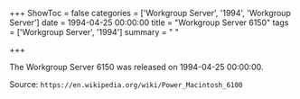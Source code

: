 +++
ShowToc = false
categories = ['Workgroup Server', '1994', 'Workgroup Server']
date = 1994-04-25 00:00:00
title = "Workgroup Server 6150"
tags = ['Workgroup Server', '1994']
summary = " "

+++

The Workgroup Server 6150 was released on 1994-04-25 00:00:00.

Source: `https://en.wikipedia.org/wiki/Power_Macintosh_6100`
